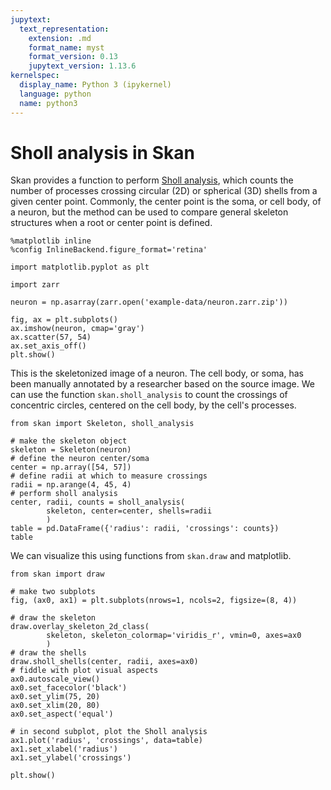 ```yaml
---
jupytext:
  text_representation:
    extension: .md
    format_name: myst
    format_version: 0.13
    jupytext_version: 1.13.6
kernelspec:
  display_name: Python 3 (ipykernel)
  language: python
  name: python3
---
```


# Sholl analysis in Skan

Skan provides a function to perform [Sholl analysis](https://en.wikipedia.org/wiki/Sholl_analysis), which counts the number of processes crossing circular (2D) or spherical (3D) shells from a given center point. Commonly, the center point is the soma, or cell body, of a neuron, but the method can be used to compare general skeleton structures when a root or center point is defined.

```{code-cell} ipython3
%matplotlib inline
%config InlineBackend.figure_format='retina'

import matplotlib.pyplot as plt
```

```{code-cell} ipython3
import zarr

neuron = np.asarray(zarr.open('example-data/neuron.zarr.zip'))

fig, ax = plt.subplots()
ax.imshow(neuron, cmap='gray')
ax.scatter(57, 54)
ax.set_axis_off()
plt.show()
```

This is the skeletonized image of a neuron. The cell body, or soma, has been manually annotated by a researcher based on the source image. We can use the function `skan.sholl_analysis` to count the crossings of concentric circles, centered on the cell body, by the cell's processes.

```{code-cell} ipython3
from skan import Skeleton, sholl_analysis

# make the skeleton object
skeleton = Skeleton(neuron)
# define the neuron center/soma
center = np.array([54, 57])
# define radii at which to measure crossings
radii = np.arange(4, 45, 4)
# perform sholl analysis
center, radii, counts = sholl_analysis(
        skeleton, center=center, shells=radii
        )
table = pd.DataFrame({'radius': radii, 'crossings': counts})
table
```

We can visualize this using functions from `skan.draw` and matplotlib.

```{code-cell} ipython3
from skan import draw

# make two subplots
fig, (ax0, ax1) = plt.subplots(nrows=1, ncols=2, figsize=(8, 4))

# draw the skeleton
draw.overlay_skeleton_2d_class(
        skeleton, skeleton_colormap='viridis_r', vmin=0, axes=ax0
        )
# draw the shells
draw.sholl_shells(center, radii, axes=ax0)
# fiddle with plot visual aspects
ax0.autoscale_view()
ax0.set_facecolor('black')
ax0.set_ylim(75, 20)
ax0.set_xlim(20, 80)
ax0.set_aspect('equal')

# in second subplot, plot the Sholl analysis
ax1.plot('radius', 'crossings', data=table)
ax1.set_xlabel('radius')
ax1.set_ylabel('crossings')

plt.show()
```

